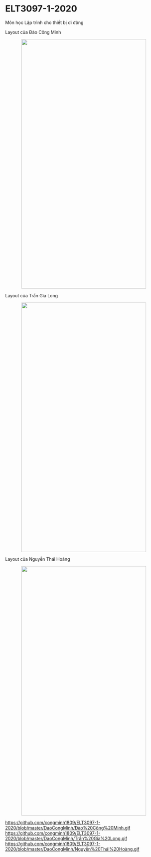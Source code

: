# ELT3097-1-2020
Môn học Lập trình cho thiết bị di động


Layout của Đào Công Minh
<p align="center">
   <img width="400" height="800" src="https://github.com/congminh1809/ELT3097-1-2020/blob/master/DaoCongMinh/Đào%20Công%20Minh.gif">
</p>


Layout của Trần Gia Long
<p align="center">
  <img width="400" height="800" src="https://github.com/congminh1809/ELT3097-1-2020/blob/master/DaoCongMinh/Trần%20Gia%20Long.gif">
</p>


Layout của Nguyễn Thái Hoàng
<p align="center">
  <img width="400" height="800" src="https://github.com/congminh1809/ELT3097-1-2020/blob/master/DaoCongMinh/Nguyễn%20Thái%20Hoàng.gif">
</p>

https://github.com/congminh1809/ELT3097-1-2020/blob/master/DaoCongMinh/Đào%20Công%20Minh.gif
https://github.com/congminh1809/ELT3097-1-2020/blob/master/DaoCongMinh/Trần%20Gia%20Long.gif
https://github.com/congminh1809/ELT3097-1-2020/blob/master/DaoCongMinh/Nguyễn%20Thái%20Hoàng.gif
